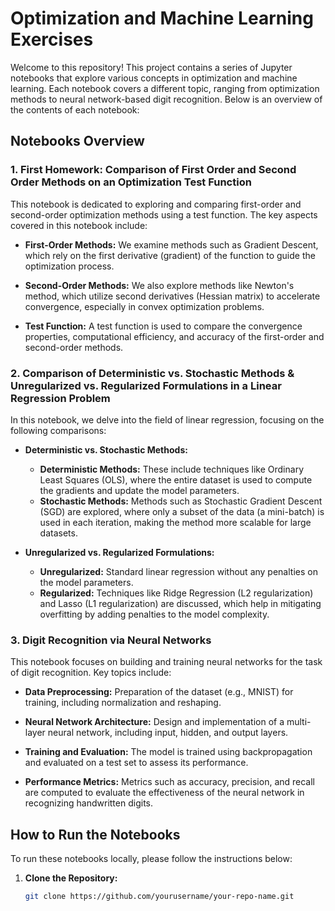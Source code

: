 # Optimization and Machine Learning Exercises

Welcome to this repository! This project contains a series of Jupyter notebooks that explore various concepts in optimization and machine learning. Each notebook covers a different topic, ranging from optimization methods to neural network-based digit recognition. Below is an overview of the contents of each notebook:

## Notebooks Overview

### 1. **First Homework: Comparison of First Order and Second Order Methods on an Optimization Test Function**

This notebook is dedicated to exploring and comparing first-order and second-order optimization methods using a test function. The key aspects covered in this notebook include:

- **First-Order Methods:** We examine methods such as Gradient Descent, which rely on the first derivative (gradient) of the function to guide the optimization process.
  
- **Second-Order Methods:** We also explore methods like Newton's method, which utilize second derivatives (Hessian matrix) to accelerate convergence, especially in convex optimization problems.

- **Test Function:** A test function is used to compare the convergence properties, computational efficiency, and accuracy of the first-order and second-order methods.


### 2. **Comparison of Deterministic vs. Stochastic Methods & Unregularized vs. Regularized Formulations in a Linear Regression Problem**

In this notebook, we delve into the field of linear regression, focusing on the following comparisons:

- **Deterministic vs. Stochastic Methods:**
  - **Deterministic Methods:** These include techniques like Ordinary Least Squares (OLS), where the entire dataset is used to compute the gradients and update the model parameters.
  - **Stochastic Methods:** Methods such as Stochastic Gradient Descent (SGD) are explored, where only a subset of the data (a mini-batch) is used in each iteration, making the method more scalable for large datasets.

- **Unregularized vs. Regularized Formulations:**
  - **Unregularized:** Standard linear regression without any penalties on the model parameters.
  - **Regularized:** Techniques like Ridge Regression (L2 regularization) and Lasso (L1 regularization) are discussed, which help in mitigating overfitting by adding penalties to the model complexity.


### 3. **Digit Recognition via Neural Networks**

This notebook focuses on building and training neural networks for the task of digit recognition. Key topics include:

- **Data Preprocessing:** Preparation of the dataset (e.g., MNIST) for training, including normalization and reshaping.
  
- **Neural Network Architecture:** Design and implementation of a multi-layer neural network, including input, hidden, and output layers.
  
- **Training and Evaluation:** The model is trained using backpropagation and evaluated on a test set to assess its performance.

- **Performance Metrics:** Metrics such as accuracy, precision, and recall are computed to evaluate the effectiveness of the neural network in recognizing handwritten digits.


## How to Run the Notebooks

To run these notebooks locally, please follow the instructions below:

1. **Clone the Repository:**
   ```bash
   git clone https://github.com/yourusername/your-repo-name.git

